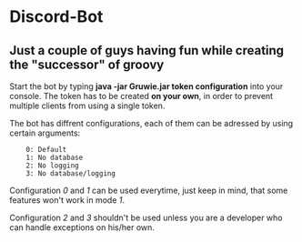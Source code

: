 # Discord-Bot

## Just a couple of guys having fun while creating the "successor" of groovy


Start the bot by typing **java -jar Gruwie.jar token configuration** into your console.
The token has to be created **on your own**, in order to prevent multiple clients from using a single token.


The bot has diffrent configurations, each of them can be adressed by using certain arguments:

		0: Default
		1: No database
		2: No logging
		3: No database/logging
		
Configuration *0* and *1* can be used everytime, just keep in mind, that some features won't work in mode *1*.

Configuration *2* and *3* shouldn't be used unless you are a developer who can handle exceptions on his/her own.
